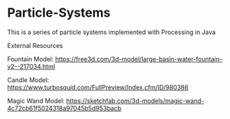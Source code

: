 # Particle-Systems
This is a series of particle systems implemented with Processing in Java

External Resources

Fountain Model: https://free3d.com/3d-model/large-basin-water-fountain-v2--217034.html 

Candle Model: https://www.turbosquid.com/FullPreview/Index.cfm/ID/980386 

Magic Wand Model: https://sketchfab.com/3d-models/magic-wand-4c72cb61f5024318a97045b5d953bacb 
